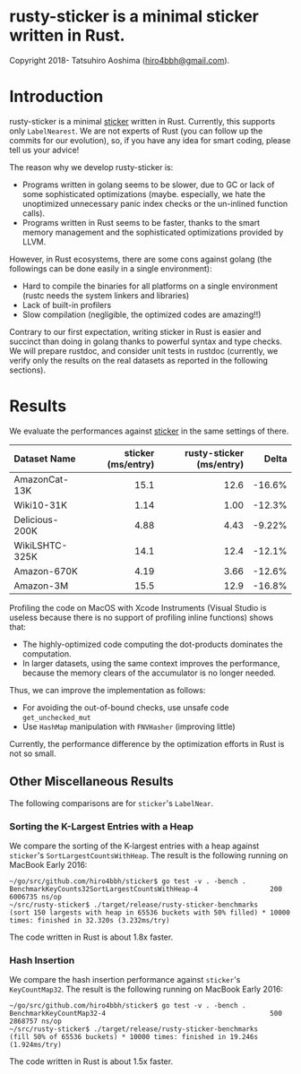 # rusty-sticker is a minimal sticker written in Rust.

Copyright 2018- Tatsuhiro Aoshima (hiro4bbh@gmail.com).

# Introduction
rusty-sticker is a minimal [sticker](https://github.com/hiro4bbh/sticker) written in Rust.
Currently, this supports only `LabelNearest`.
We are not experts of Rust (you can follow up the commits for our evolution), so, if you have any idea for smart coding, please tell us your advice!

The reason why we develop rusty-sticker is:

- Programs written in golang seems to be slower, due to GC or lack of some sophisticated optimizations (maybe. especially, we hate the unoptimized unnecessary panic index checks or the un-inlined function calls).
- Programs written in Rust seems to be faster, thanks to the smart memory management and the sophisticated optimizations provided by LLVM.

However, in Rust ecosystems, there are some cons against golang (the followings can be done easily in a single environment):

- Hard to compile the binaries for all platforms on a single environment (rustc needs the system linkers and libraries)
- Lack of built-in profilers
- Slow compilation (negligible, the optimized codes are amazing!!)

Contrary to our first expectation, writing sticker in Rust is easier and succinct than doing in golang thanks to powerful syntax and type checks.
We will prepare rustdoc, and consider unit tests in rustdoc (currently, we verify only the results on the real datasets as reported in the following sections).

# Results
We evaluate the performances against [sticker](https://github.com/hiro4bbh/sticker) in the same settings of there.

|Dataset Name|sticker (ms/entry)|rusty-sticker (ms/entry)|Delta|
|:---|---:|---:|---:|
|AmazonCat-13K|15.1|12.6|-16.6%|
|Wiki10-31K|1.14|1.00|-12.3%|
|Delicious-200K|4.88|4.43|-9.22%|
|WikiLSHTC-325K|14.1|12.4|-12.1%|
|Amazon-670K|4.19|3.66|-12.6%|
|Amazon-3M|15.5|12.9|-16.8%|

Profiling the code on MacOS with Xcode Instruments (Visual Studio is useless because there is no support of profiling inline functions) shows that:
- The highly-optimized code computing the dot-products dominates the computation.
- In larger datasets, using the same context improves the performance, because the memory clears of the accumulator is no longer needed.

Thus, we can improve the implementation as follows:
- For avoiding the out-of-bound checks, use unsafe code `get_unchecked_mut`
- Use `HashMap` manipulation with `FNVHasher` (improving little)

Currently, the performance difference by the optimization efforts in Rust is not so small.

## Other Miscellaneous Results
The following comparisons are for `sticker`'s `LabelNear`.

### Sorting the K-Largest Entries with a Heap
We compare the sorting of the K-largest entries with a heap against `sticker`'s `SortLargestCountsWithHeap`.
The result is the following running on MacBook Early 2016:

```
~/go/src/github.com/hiro4bbh/sticker$ go test -v . -bench .
BenchmarkKeyCounts32SortLargestCountsWithHeap-4           	     200	   6006735 ns/op
~/src/rusty-sticker$ ./target/release/rusty-sticker-benchmarks
(sort 150 largests with heap in 65536 buckets with 50% filled) * 10000 times: finished in 32.320s (3.232ms/try)
```

The code written in Rust is about 1.8x faster.

### Hash Insertion
We compare the hash insertion performance against `sticker`'s `KeyCountMap32`.
The result is the following running on MacBook Early 2016:

```
~/go/src/github.com/hiro4bbh/sticker$ go test -v . -bench .
BenchmarkKeyCountMap32-4                                  	     500	   2868757 ns/op
~/src/rusty-sticker$ ./target/release/rusty-sticker-benchmarks
(fill 50% of 65536 buckets) * 10000 times: finished in 19.246s (1.924ms/try)
```

The code written in Rust is about 1.5x faster.
